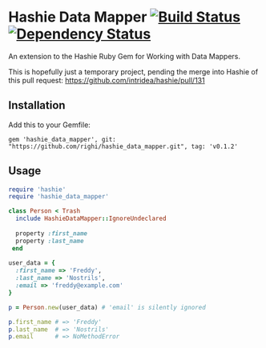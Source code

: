 Hashie Data Mapper [![Build Status](https://travis-ci.org/righi/hashie_data_mapper.png?branch=master)](https://travis-ci.org/righi/hashie_data_mapper) [![Dependency Status](https://gemnasium.com/righi/hashie_data_mapper.png)](https://gemnasium.com/righi/hashie_data_mapper)
==================

An extension to the Hashie Ruby Gem for Working with Data Mappers.

This is hopefully just a temporary project, pending the merge into
Hashie of this pull request: https://github.com/intridea/hashie/pull/131


Installation
------------

Add this to your Gemfile:

    gem 'hashie_data_mapper', git: "https://github.com/righi/hashie_data_mapper.git", tag: 'v0.1.2'


Usage
-----

```ruby
require 'hashie'
require 'hashie_data_mapper'

class Person < Trash
  include HashieDataMapper::IgnoreUndeclared
    
  property :first_name
  property :last_name
 end
 
user_data = {
  :first_name => 'Freddy',
  :last_name => 'Nostrils',
  :email => 'freddy@example.com'
}

p = Person.new(user_data) # 'email' is silently ignored

p.first_name # => 'Freddy'
p.last_name  # => 'Nostrils'
p.email      # => NoMethodError
```
